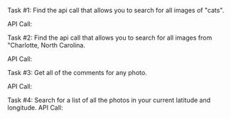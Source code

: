 Task #1: Find the api call that allows you to search for all images of "cats".

API Call:

Task #2: Find the api call that allows you to search for all images from "Charlotte, North Carolina.

API Call:

Task #3: Get all of the comments for any photo.

API Call:

Task #4: Search for a list of all the photos in your current latitude and longitude.
API Call:
